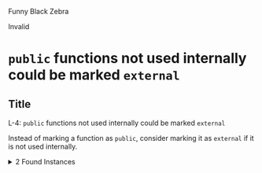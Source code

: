 Funny Black Zebra

Invalid

# `public` functions not used internally could be marked `external`

##  Title
L-4: `public` functions not used internally could be marked `external`

Instead of marking a function as `public`, consider marking it as `external` if it is not used internally.

<details><summary>2 Found Instances</summary>


- Found in src/contracts/core/assets/Asset.sol [Line: 86](https://github.com/sherlock-audit/2024-08-cork-protocol/blob/main/Depeg-swap/contracts/core/assets/Asset.sol#L86)

	```solidity
	    function mint(address to, uint256 amount) public onlyOwner {
	```

- Found in src/contracts/dummy/DummyWETH.sol [Line: 30](https://github.com/sherlock-audit/2024-08-cork-protocol/blob/main/Depeg-swap/contracts/dummy/DummyWETH.sol#L30)

	```solidity
	    function withdraw(uint256 wad) public {
	```

</details>
